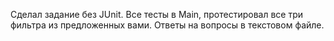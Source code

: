 Сделал задание без JUnit. 
Все тесты в Main, протестировал все три фильтра из предложенных вами.
Ответы на вопросы в текстовом файле.
